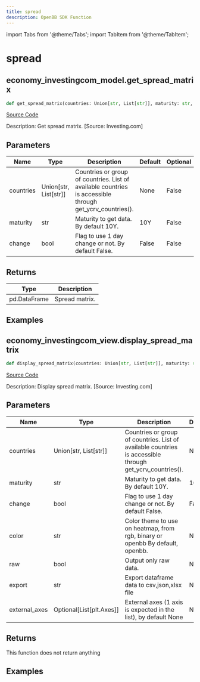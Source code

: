 ```yaml
---
title: spread
description: OpenBB SDK Function
---
```


import Tabs from '@theme/Tabs';
import TabItem from '@theme/TabItem';

# spread

<Tabs>
<TabItem value="model" label="Model" default>

## economy_investingcom_model.get_spread_matrix

```python title='openbb_terminal/economy/investingcom_model.py'
def get_spread_matrix(countries: Union[str, List[str]], maturity: str, change: bool) -> DataFrame:
```
[Source Code](https://github.com/OpenBB-finance/OpenBBTerminal/tree/main/openbb_terminal/economy/investingcom_model.py#L224)

Description: Get spread matrix. [Source: Investing.com]

## Parameters

| Name | Type | Description | Default | Optional |
| ---- | ---- | ----------- | ------- | -------- |
| countries | Union[str, List[str]] | Countries or group of countries. List of available countries is accessible through get_ycrv_countries(). | None | False |
| maturity | str | Maturity to get data. By default 10Y. | 10Y | False |
| change | bool | Flag to use 1 day change or not. By default False. | False | False |

## Returns

| Type | Description |
| ---- | ----------- |
| pd.DataFrame | Spread matrix. |

## Examples



</TabItem>
<TabItem value="view" label="View">

## economy_investingcom_view.display_spread_matrix

```python title='openbb_terminal/economy/investingcom_view.py'
def display_spread_matrix(countries: Union[str, List[str]], maturity: str, change: bool, color: str, raw: bool, external_axes: Union[List[matplotlib.axes._axes.Axes], NoneType], export: str) -> None:
```
[Source Code](https://github.com/OpenBB-finance/OpenBBTerminal/tree/main/openbb_terminal/economy/investingcom_view.py#L39)

Description: Display spread matrix. [Source: Investing.com]

## Parameters

| Name | Type | Description | Default | Optional |
| ---- | ---- | ----------- | ------- | -------- |
| countries | Union[str, List[str]] | Countries or group of countries. List of available countries is accessible through get_ycrv_countries(). | None | False |
| maturity | str | Maturity to get data. By default 10Y. | 10Y | False |
| change | bool | Flag to use 1 day change or not. By default False. | False | False |
| color | str | Color theme to use on heatmap, from rgb, binary or openbb By default, openbb. | None | False |
| raw | bool | Output only raw data. | None | False |
| export | str | Export dataframe data to csv,json,xlsx file | None | False |
| external_axes | Optional[List[plt.Axes]] | External axes (1 axis is expected in the list), by default None | None | True |

## Returns

This function does not return anything

## Examples



</TabItem>
</Tabs>